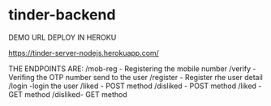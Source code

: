 # tinder-backend

DEMO URL DEPLOY IN HEROKU

https://tinder-server-nodejs.herokuapp.com/


THE ENDPOINTS ARE:
/mob-reg - Registering the mobile number
/verify - Verifing the OTP number send to the user
/register - Register rhe user detail
/login -login the user
/liked - POST method
/disliked - POST method
/liked -GET method
/disliked- GET method
